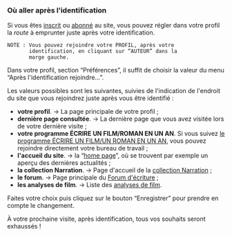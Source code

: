 ### Où aller après l’identification

Si vous êtes [inscrit](user/signup) ou [abonné](user/signup?user[subscribe]=on) au site, vous pouvez régler dans votre profil la *route* à emprunter juste après votre identification.

    NOTE : Vous pouvez rejoindre votre PROFIL, après votre
           identification, en cliquant sur “AUTEUR” dans la
           marge gauche.

Dans votre profil, section “Préférences”, il suffit de choisir la valeur du menu “Après l'identification rejoindre…”.

Les valeurs possibles sont les suivantes, suivies de l'indication de l'endroit du site que vous rejoindrez juste après vous être identifié :

* **votre profil**. -> La page principale de votre profil ;
* **dernière page consultée**. -> La dernière page que vous avez visitée lors de votre dernière visite ;
* **votre programme ÉCRIRE UN FILM/ROMAN EN UN AN**. Si vous suivez [le programme ÉCRIRE UN FILM/UN ROMAN EN UN AN](unan/home), vous pouvez rejoindre directement votre bureau de travail ;
* **l'accueil du site**. -> la “[home page](site/home)”, où se trouvent par exemple un aperçu des dernières actualités ;
* **la collection Narration**. -> Page d'accueil de la [collection Narration](cnarration/home) ;
* **le forum**. -> Page principale du [Forum d'écriture](forum/home) ;
* **les analyses de film**. -> Liste des [analyses de film](analyse/list).

Faites votre choix puis cliquez sur le bouton “Enregistrer” pour prendre en compte le changement.

À votre prochaine visite, après identification, tous vos souhaits seront exhaussés !
